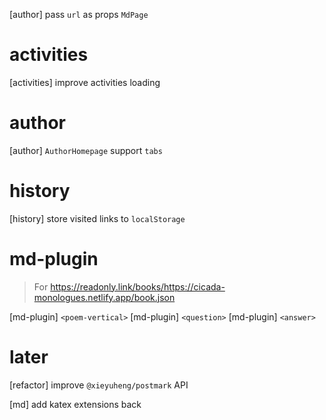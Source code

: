 [author] pass `url` as props `MdPage`

# activities

[activities] improve activities loading

# author

[author] `AuthorHomepage` support `tabs`

# history

[history] store visited links to `localStorage`

# md-plugin

> For https://readonly.link/books/https://cicada-monologues.netlify.app/book.json

[md-plugin] `<poem-vertical>`
[md-plugin] `<question>`
[md-plugin] `<answer>`

# later

[refactor] improve `@xieyuheng/postmark` API

[md] add katex extensions back
